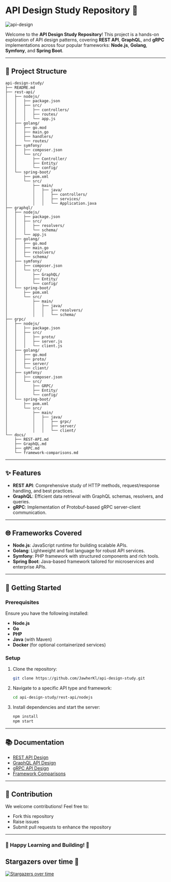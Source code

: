 # API Design Study Repository 🚀

![api-design](https://github.com/JawherKl/api-design/blob/main/docs/images/api-design.gif)

Welcome to the **API Design Study Repository**! This project is a hands-on exploration of API design patterns, covering **REST API**, **GraphQL**, and **gRPC** implementations across four popular frameworks: **Node.js**, **Golang**, **Symfony**, and **Spring Boot**. 

---

## 📂 Project Structure

```
api-design-study/
├── README.md
├── rest-api/
│   ├── nodejs/
│   │   ├── package.json
│   │   ├── src/
│   │   │   ├── controllers/
│   │   │   ├── routes/
│   │   │   └── app.js
│   ├── golang/
│   │   ├── go.mod
│   │   ├── main.go
│   │   ├── handlers/
│   │   └── routes/
│   ├── symfony/
│   │   ├── composer.json
│   │   └── src/
│   │       ├── Controller/
│   │       ├── Entity/
│   │       └── config/
│   └── spring-boot/
│       ├── pom.xml
│       └── src/
│           ├── main/
│           │   ├── java/
│           │   │   ├── controllers/
│           │   │   ├── services/
│           │   │   └── Application.java
├── graphql/
│   ├── nodejs/
│   │   ├── package.json
│   │   ├── src/
│   │   │   ├── resolvers/
│   │   │   └── schema/
│   │   └── app.js
│   ├── golang/
│   │   ├── go.mod
│   │   ├── main.go
│   │   ├── resolvers/
│   │   └── schema/
│   ├── symfony/
│   │   ├── composer.json
│   │   └── src/
│   │       ├── GraphQL/
│   │       ├── Entity/
│   │       └── config/
│   └── spring-boot/
│       ├── pom.xml
│       └── src/
│           ├── main/
│           │   ├── java/
│           │   │   ├── resolvers/
│           │   │   └── schema/
├── grpc/
│   ├── nodejs/
│   │   ├── package.json
│   │   ├── src/
│   │   │   ├── proto/
│   │   │   ├── server.js
│   │   │   └── client.js
│   ├── golang/
│   │   ├── go.mod
│   │   ├── proto/
│   │   ├── server/
│   │   └── client/
│   ├── symfony/
│   │   ├── composer.json
│   │   └── src/
│   │       ├── GRPC/
│   │       ├── Entity/
│   │       └── config/
│   └── spring-boot/
│       ├── pom.xml
│       └── src/
│           ├── main/
│           │   ├── java/
│           │   │   ├── grpc/
│           │   │   ├── server/
│           │   │   └── client/
└── docs/
    ├── REST-API.md
    ├── GraphQL.md
    ├── gRPC.md
    └── framework-comparisons.md
```

---

## ✨ Features

- **REST API**: Comprehensive study of HTTP methods, request/response handling, and best practices.
- **GraphQL**: Efficient data retrieval with GraphQL schemas, resolvers, and queries.
- **gRPC**: Implementation of Protobuf-based gRPC server-client communication.

---

## 🌐 Frameworks Covered

- **Node.js**: JavaScript runtime for building scalable APIs.
- **Golang**: Lightweight and fast language for robust API services.
- **Symfony**: PHP framework with structured components and rich tools.
- **Spring Boot**: Java-based framework tailored for microservices and enterprise APIs.

---

## 🚀 Getting Started

### Prerequisites

Ensure you have the following installed:
- **Node.js**
- **Go**
- **PHP**
- **Java** (with Maven)
- **Docker** (for optional containerized services)

### Setup

1. Clone the repository:
   ```bash
   git clone https://github.com/JawherKl/api-design-study.git
   ```

2. Navigate to a specific API type and framework:
   ```bash
   cd api-design-study/rest-api/nodejs
   ```

3. Install dependencies and start the server:
   ```bash
   npm install
   npm start
   ```

---

## 📚 Documentation

- [REST API Design](docs/REST-API.md)
- [GraphQL API Design](docs/GraphQL.md)
- [gRPC API Design](docs/gRPC.md)
- [Framework Comparisons](docs/framework-comparisons.md)

---

## 🤝 Contribution

We welcome contributions! Feel free to:
- Fork this repository
- Raise issues
- Submit pull requests to enhance the repository

---

### 🌟 Happy Learning and Building! 🌟

## Stargazers over time 🌟

[![Stargazers over time](https://starchart.cc/JawherKl/api-design.svg?variant=adaptive)](https://starchart.cc/JawherKl/api-design)
